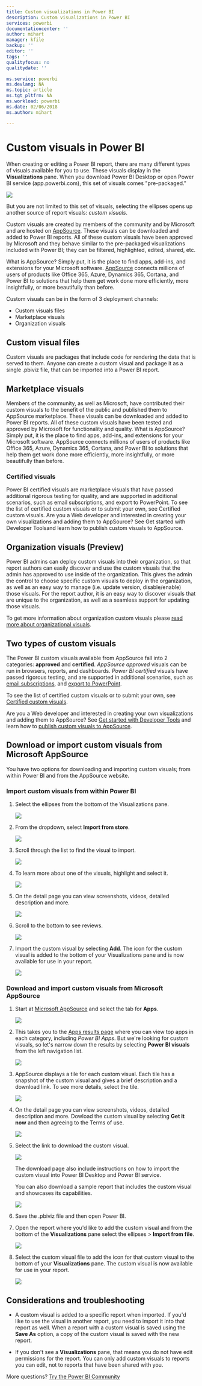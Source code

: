 ```yaml
---
title: Custom visualizations in Power BI
description: Custom visualizations in Power BI
services: powerbi
documentationcenter: ''
author: mihart
manager: kfile
backup: ''
editor: ''
tags: ''
qualityfocus: no
qualitydate: ''

ms.service: powerbi
ms.devlang: NA
ms.topic: article
ms.tgt_pltfrm: NA
ms.workload: powerbi
ms.date: 02/06/2018
ms.author: mihart

---
```

# Custom visuals in Power BI
When creating or editing a Power BI report, there are many different types of visuals available for you to use. These visuals display in the **Visualizations** pane. When you download Power BI Desktop or open Power BI service (app.powerbi.com), this set of visuals comes "pre-packaged." 

![](media/power-bi-custom-visuals/power-bi-visualizations.png)

But you are not limited to this set of visuals, selecting the ellipses opens up another source of report visuals: *custom visuals*.

Custom visuals are created by members of the community and by Microsoft and are hosted on [AppSource](https://appsource.microsoft.com/marketplace/apps?product=power-bi-visuals). These visuals can be downloaded and added to Power BI reports. All of these custom visuals have been approved by Microsoft and they behave similar to the pre-packaged visualizations included with Power BI; they can be filtered, highlighted, edited, shared, etc.

What is AppSource? Simply put, it is the place to find apps, add-ins, and extensions for your Microsoft software. [AppSource](https://appsource.microsoft.com) connects millions of users of products like Office 365, Azure, Dynamics 365, Cortana, and Power BI to solutions that help them get work done more efficiently, more insightfully, or more beautifully than before.

Custom visuals can be in the form of 3 deployment channels:
* Custom visuals files
* Marketplace visuals
* Organization visuals

## Custom visual files

Custom visuals are packages that include code for rendering the data that is served to them. Anyone can create a custom visual and package it as a single .pbiviz file, that can be imported into a Power BI report.

## Marketplace visuals

Members of the community, as well as Microsoft, have contributed their custom visuals to the benefit of the public and published them to AppSource marketplace. These visuals can be downloaded and added to Power BI reports. All of these custom visuals have been tested and approved by Microsoft for functionality and quality.
What is AppSource? Simply put, it is the place to find apps, add-ins, and extensions for your Microsoft software. AppSource connects millions of users of products like Office 365, Azure, Dynamics 365, Cortana, and Power BI to solutions that help them get work done more efficiently, more insightfully, or more beautifully than before.
 
### Certified visuals

Power BI certified visuals are marketplace visuals that have passed additional rigorous testing for quality, and are supported in additional scenarios, such as email subscriptions, and export to PowerPoint.
To see the list of certified custom visuals or to submit your own, see Certified custom visuals.
Are you a Web developer and interested in creating your own visualizations and adding them to AppSource? See Get started with Developer Toolsand learn how to publish custom visuals to AppSource.
 
## Organization visuals (Preview)

Power BI admins can deploy custom visuals into their organization, so that report authors can easily discover and use the custom visuals that the admin has approved to use inside of the organization. This gives the admin the control to choose specific custom visuals to deploy in the organization, as well as an easy way to manage (i.e. update version, disable/enable) those visuals. For the report author, it is an easy way to discover visuals that are unique to the organization, as well as a seamless support for updating those visuals.

To get more information about organization custom visuals please [read more about organizational visuals](power-bi-custom-visuals-organization.md).

## Two types of custom visuals

The Power BI custom visuals available from AppSource fall into 2 categories: **approved** and **certified**. *AppSource approved* visuals can be run in browsers, reports, and dashboards.  *Power BI certified* visuals have passed rigorous testing, and are supported in additional scenarios, such as [email subscriptions](service-report-subscribe.md), and [export to PowerPoint](service-publish-to-powerpoint.md).

To see the list of certified custom visuals or to submit your own, see [Certified custom visuals](power-bi-custom-visuals-certified.md).

Are you a Web developer and interested in creating your own visualizations and adding them to AppSource?  See [Get started with Developer Tools](service-custom-visuals-getting-started-with-developer-tools.md) and learn how to [publish custom visuals to AppSource](https://appsource.microsoft.com/marketplace/apps?product=power-bi-visuals).

## Download or import custom visuals from Microsoft AppSource
You have two options for downloading and importing custom visuals; from within Power BI and from the AppSource website. 

###    Import custom visuals from within Power BI
1. Select the ellipses from the bottom of the Visualizations pane. 

    ![](media/power-bi-custom-visuals/power-bi-visualizations2.png)

2. From the dropdown, select **Import from store**.

    ![](media/power-bi-custom-visuals/power-bi-custom-visual-import.png)

3. Scroll through the list to find the visual to import. 

    ![](media/power-bi-custom-visuals/power-bi-import-visual.png)

4.  To learn more about one of the visuals, highlight and select it.

    ![](media/power-bi-custom-visuals/power-bi-select.png)

5.  On the detail page you can view screenshots, videos, detailed description and more. 

    ![](media/power-bi-custom-visuals/power-bi-synoptic.png)

6. Scroll to the bottom to see reviews.

    ![](media/power-bi-custom-visuals/power-bi-reviews.png)

7.    Import the custom visual by selecting **Add**. The icon for the custom visual is added to the bottom of your Visualizations pane and is now available for use in your report.

       ![](media/power-bi-custom-visuals/power-bi-custom-visual-imported.png)


###    Download and import custom visuals from Microsoft AppSource

1. Start at [Microsoft AppSource](https://appsource.microsoft.com) and select the tab for **Apps**. 

    ![](media/power-bi-custom-visuals/power-bi-appsource-apps.png)

2. This takes you to the [Apps results page](https://appsource.microsoft.com/en-us/marketplace/apps) where you can view top apps in each category, including *Power BI Apps*. But we're looking for custom visuals, so let's narrow down the results by selecting **Power BI visuals** from the left navigation list.

    ![](media/power-bi-custom-visuals/power-bi-appsource-visuals.png)

3. AppSource displays a tile for each custom visual.  Each tile has a snapshot of the custom visual and gives a brief description and a download link. To see more details, select the tile. 

    ![](media/power-bi-custom-visuals/powerbi-custom-select-visual.png)

4. On the detail page you can view screenshots, videos, detailed description and more. Dowload the custom visual by selecting **Get it now** and then agreeing to the Terms of use. 

    ![](media/power-bi-custom-visuals/power-bi-appsource-get.png)

5. Select the link to download the custom visual.

    ![](media/power-bi-custom-visuals/powerbi-custom-download.png)

    The download page also include instructions on how to import the custom visual into Power BI Desktop and Power BI service.

    You can also download a sample report that includes the custom visual and showcases its capabilities.

    ![](media/power-bi-custom-visuals/powerbi-custom-try-sample.png)

6. Save the .pbiviz file and then open Power BI.    
7. Open the report where you'd like to add the custom visual and from the bottom of the **Visualizations** pane select the ellipses > **Import from file**.  

      ![](media/power-bi-custom-visuals/power-bi-custom-visual-import-from-file.png)

8. Select the custom visual file to add the icon for that custom visual to the bottom of your **Visualizations** pane. The custom visual is now available for use in your report.

    ![](media/power-bi-custom-visuals/power-bi-chord.png)
    
##    Considerations and troubleshooting

- A custom visual is added to a specific report when imported. If you'd like to use the visual in another report, you need to import it into that report as well. When a report with a custom visual is saved using the **Save As** option, a copy of the custom visual is saved with the new report.

- If you don't see a **Visualizations** pane, that means you do not have edit permissions for the report.  You can only add custom visuals to reports you can edit, not to reports that have been shared with you.


More questions? [Try the Power BI Community](http://community.powerbi.com/)

